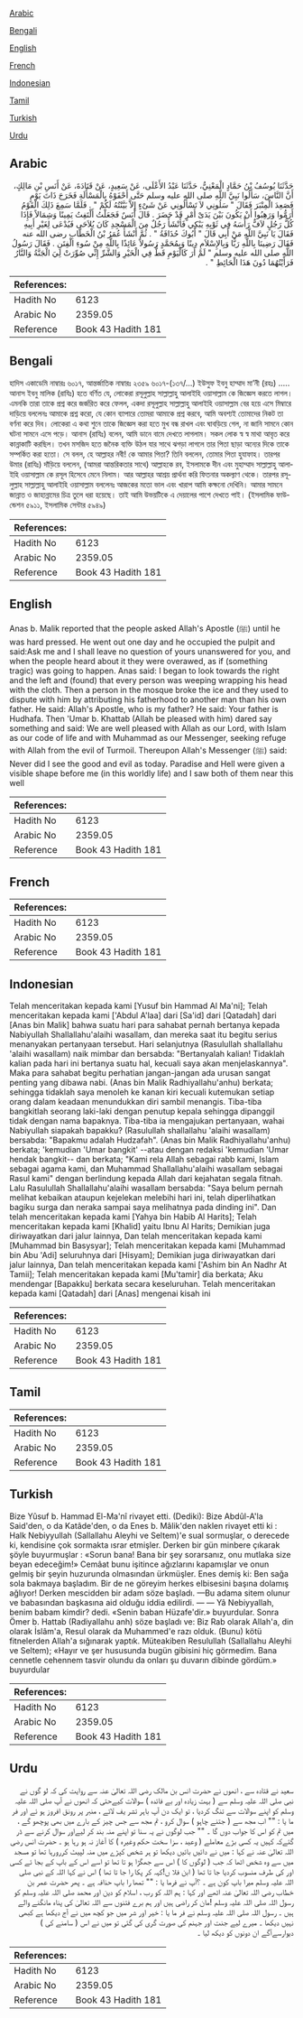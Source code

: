[Arabic](#arabic)

[Bengali](#bengali)

[English](#english)

[French](#french)

[Indonesian](#indonesian)

[Tamil](#tamil)

[Turkish](#turkish)

[Urdu](#urdu)

## Arabic


<div dir="rtl" lang="ar" style={{fontSize:'larger',backgroundColor:'#f8f9fa',padding:20}}>
حَدَّثَنَا يُوسُفُ بْنُ حَمَّادٍ الْمَعْنِيُّ، حَدَّثَنَا عَبْدُ الأَعْلَى، عَنْ سَعِيدٍ، عَنْ قَتَادَةَ، عَنْ أَنَسِ بْنِ مَالِكٍ، أَنَّ النَّاسَ، سَأَلُوا نَبِيَّ اللَّهِ صلى الله عليه وسلم حَتَّى أَحْفَوْهُ بِالْمَسْأَلَةِ فَخَرَجَ ذَاتَ يَوْمٍ فَصَعِدَ الْمِنْبَرَ فَقَالَ ‏"‏ سَلُونِي لاَ تَسْأَلُونِي عَنْ شَىْءٍ إِلاَّ بَيَّنْتُهُ لَكُمْ ‏"‏ ‏.‏ فَلَمَّا سَمِعَ ذَلِكَ الْقَوْمُ أَرَمُّوا وَرَهِبُوا أَنْ يَكُونَ بَيْنَ يَدَىْ أَمْرٍ قَدْ حَضَرَ ‏.‏ قَالَ أَنَسٌ فَجَعَلْتُ أَلْتَفِتُ يَمِينًا وَشِمَالاً فَإِذَا كُلُّ رَجُلٍ لاَفٌّ رَأْسَهُ فِي ثَوْبِهِ يَبْكِي فَأَنْشَأَ رَجُلٌ مِنَ الْمَسْجِدِ كَانَ يُلاَحَى فَيُدْعَى لِغَيْرِ أَبِيهِ فَقَالَ يَا نَبِيَّ اللَّهِ مَنْ أَبِي قَالَ ‏"‏ أَبُوكَ حُذَافَةُ ‏"‏ ‏.‏ ثُمَّ أَنْشَأَ عُمَرُ بْنُ الْخَطَّابِ رضى الله عنه فَقَالَ رَضِينَا بِاللَّهِ رَبًّا وَبِالإِسْلاَمِ دِينًا وَبِمُحَمَّدٍ رَسُولاً عَائِذًا بِاللَّهِ مِنْ سُوءِ الْفِتَنِ ‏.‏ فَقَالَ رَسُولُ اللَّهِ صلى الله عليه وسلم ‏"‏ لَمْ أَرَ كَالْيَوْمِ قَطُّ فِي الْخَيْرِ وَالشَّرِّ إِنِّي صُوِّرَتْ لِيَ الْجَنَّةُ وَالنَّارُ فَرَأَيْتُهُمَا دُونَ هَذَا الْحَائِطِ ‏"‏ ‏.‏
</div>
<div style={{backgroundColor:'#f8f9fa',padding:20, marginBottom: 10}}><table> <thead> <tr> <th>References:</th> <th></th> </tr> </thead> <tbody><tr><td>Hadith No</td><td>6123</td></tr><tr><td>Arabic No</td><td>2359.05</td></tr><tr><td>Reference</td><td>Book 43 Hadith 181</td></tr></tbody></table></div>

## Bengali


<div dir="ltr" lang="bn" style={{fontSize:'larger',backgroundColor:'#f8f9fa',padding:20}}>
হাদিস একাডেমি নাম্বারঃ ৬০১৭, আন্তর্জাতিক নাম্বারঃ ২৩৫৯ ৬০১৭-(১৩৭/...) ইউসুফ ইবনু হাম্মাদ মা’নী (রহঃ) ..... আনাস ইবনু মালিক (রাযিঃ) হতে বর্ণিত যে, লোকেরা রসূলুল্লাহ সাল্লাল্লাহু আলাইহি ওয়াসাল্লাম কে জিজ্ঞেস করতে লাগল। এমনকি তারা তাকে প্রশ্ন করে জর্জরিত করে ফেলল, একদা রসূলুল্লাহ সাল্লাল্লাহু আলাইহি ওয়াসাল্লাম বের হয়ে এসে মিম্বারে দাড়িয়ে বললেনঃ আমাকে প্রশ্ন করো, যে কোন ব্যাপারে তোমরা আমাকে প্রশ্ন করবে, আমি অবশ্যই তোমাদের নিকট তা বর্ণনা করে দিব। লোকেরা এ কথা শুনে তাকে জিজ্ঞেস করা হতে মুখ বন্ধ রাখল এবং ঘাবড়িয়ে গেল, না জানি সামনে কোন ঘটনা সামনে এসে পড়ে। আনাস (রাযিঃ) বলেন, আমি ডানে বামে দেখতে লাগলাম। সকল লোক স্ব স্ব মাথা আবৃত করে কান্নাকাটি করছিল। তখন মসজিদ হতে জনৈক ব্যক্তি উঠল যার সাথে ঝগড়া লাগলে তার পিতা ছাড়া অন্যের দিকে তাকে সম্পর্কিত করা হতো। সে বলল, হে আল্লাহর নবী! কে আমার পিতা? তিনি বললেন, তোমার পিতা হুযাফাহ। তারপর উমার (রাযিঃ) দাঁড়িয়ে বললেন, (আমরা আন্তরিকতার সাথে) আল্লাহকে রব, ইসলামকে দীন এবং মুহাম্মাদ সাল্লাল্লাহু আলাইহি ওয়াসাল্লাম কে রসূল হিসেবে মেনে নিলাম। আর আল্লাহর আশ্রয় প্রার্থনা করি ফিতনার অকল্যাণ থেকে। তারপর রসূলুল্লাহ সাল্লাল্লাহু আলাইহি ওয়াসাল্লাম বললেনঃ আজকের মতো ভাল এবং খারাপ আমি কক্ষনো দেখিনি। আমার সামনে জান্নাত ও জাহান্নামের চিত্র তুলে ধরা হয়েছে। তাই আমি উভয়টিকে এ দেয়ালের পাশে দেখতে পাই। (ইসলামিক ফাউন্ডেশন ৫৯১১, ইসলামিক সেন্টার ৫৯৪৯)
</div>
<div style={{backgroundColor:'#f8f9fa',padding:20, marginBottom: 10}}><table> <thead> <tr> <th>References:</th> <th></th> </tr> </thead> <tbody><tr><td>Hadith No</td><td>6123</td></tr><tr><td>Arabic No</td><td>2359.05</td></tr><tr><td>Reference</td><td>Book 43 Hadith 181</td></tr></tbody></table></div>

## English


<div dir="ltr" lang="en" style={{fontSize:'larger',backgroundColor:'#f8f9fa',padding:20}}>
Anas b. Malik reported that the people asked Allah's Apostle (ﷺ) until he was hard pressed. He went out one day and he occupied the pulpit and said:Ask me and I shall leave no question of yours unanswered for you, and when the people heard about it they were overawed, as if (something tragic) was going to happen. Anas said: I began to look towards the right and the left and (found) that every person was weeping wrapping his head with the cloth. Then a person in the mosque broke the ice and they used to dispute with him by attributing his fatherhood to another man than his own father. He said: Allah's Apostle, who is my father? He said: Your father is Hudhafa. Then 'Umar b. Khattab (Allah be pleased with him) dared say something and said: We are well pleased with Allah as our Lord, with Islam as our code of life and with Muhammad as our Messenger, seeking refuge with Allah from the evil of Turmoil. Thereupon Allah's Messenger (ﷺ) said: Never did I see the good and evil as today. Paradise and Hell were given a visible shape before me (in this worldly life) and I saw both of them near this well
</div>
<div style={{backgroundColor:'#f8f9fa',padding:20, marginBottom: 10}}><table> <thead> <tr> <th>References:</th> <th></th> </tr> </thead> <tbody><tr><td>Hadith No</td><td>6123</td></tr><tr><td>Arabic No</td><td>2359.05</td></tr><tr><td>Reference</td><td>Book 43 Hadith 181</td></tr></tbody></table></div>

## French


<div dir="ltr" lang="fr" style={{fontSize:'larger',backgroundColor:'#f8f9fa',padding:20}}>

</div>
<div style={{backgroundColor:'#f8f9fa',padding:20, marginBottom: 10}}><table> <thead> <tr> <th>References:</th> <th></th> </tr> </thead> <tbody><tr><td>Hadith No</td><td>6123</td></tr><tr><td>Arabic No</td><td>2359.05</td></tr><tr><td>Reference</td><td>Book 43 Hadith 181</td></tr></tbody></table></div>

## Indonesian


<div dir="ltr" lang="id" style={{fontSize:'larger',backgroundColor:'#f8f9fa',padding:20}}>
Telah menceritakan kepada kami [Yusuf bin Hammad Al Ma'ni]; Telah menceritakan kepada kami ['Abdul A'laa] dari [Sa'id] dari [Qatadah] dari [Anas bin Malik] bahwa suatu hari para sahabat pernah bertanya kepada Nabiyullah Shallallahu'alaihi wasallam, dan mereka saat itu begitu serius menanyakan pertanyaan tersebut. Hari selanjutnya (Rasulullah shallallahu 'alaihi wasallam) naik mimbar dan bersabda: "Bertanyalah kalian! Tidaklah kalian pada hari ini bertanya suatu hal, kecuali saya akan menjelaskannya". Maka para sahabat begitu perhatian jangan-jangan ada urusan sangat penting yang dibawa nabi. (Anas bin Malik Radhiyallahu'anhu) berkata; sehingga tidaklah saya menoleh ke kanan kiri kecuali kutemukan setiap orang dalam keadaan menundukkan diri sambil menangis. Tiba-tiba bangkitlah seorang laki-laki dengan penutup kepala sehingga dipanggil tidak dengan nama bapaknya. Tiba-tiba ia mengajukan pertanyaan, wahai Nabiyullah siapakah bapakku? (Rasulullah shallallahu 'alaihi wasallam) bersabda: "Bapakmu adalah Hudzafah". (Anas bin Malik Radhiyallahu'anhu) berkata; 'kemudian 'Umar bangkit' --atau dengan redaksi 'kemudian 'Umar hendak bangkit-- dan berkata; "Kami rela Allah sebagai rabb kami, Islam sebagai agama kami, dan Muhammad Shallallahu'alaihi wasallam sebagai Rasul kami" dengan berlindung kepada Allah dari kejahatan segala fitnah. Lalu Rasulullah Shallallahu'alaihi wasallam bersabda: "Saya belum pernah melihat kebaikan ataupun kejelekan melebihi hari ini, telah diperlihatkan bagiku surga dan neraka sampai saya melihatnya pada dinding ini". Dan telah menceritakan kepada kami [Yahya bin Habib Al Harits]; Telah menceritakan kepada kami [Khalid] yaitu Ibnu Al Harits; Demikian juga diriwayatkan dari jalur lainnya, Dan telah menceritakan kepada kami [Muhammad bin Basysyar]; Telah menceritakan kepada kami [Muhammad bin Abu 'Adi] seluruhnya dari [Hisyam]; Demikian juga diriwayatkan dari jalur lainnya, Dan telah menceritakan kepada kami ['Ashim bin An Nadhr At Tamii]; Telah menceritakan kepada kami [Mu'tamir] dia berkata; Aku mendengar [Bapakku] berkata secara keseluruhan. Telah menceritakan kepada kami [Qatadah] dari [Anas] mengenai kisah ini
</div>
<div style={{backgroundColor:'#f8f9fa',padding:20, marginBottom: 10}}><table> <thead> <tr> <th>References:</th> <th></th> </tr> </thead> <tbody><tr><td>Hadith No</td><td>6123</td></tr><tr><td>Arabic No</td><td>2359.05</td></tr><tr><td>Reference</td><td>Book 43 Hadith 181</td></tr></tbody></table></div>

## Tamil


<div dir="ltr" lang="ta" style={{fontSize:'larger',backgroundColor:'#f8f9fa',padding:20}}>

</div>
<div style={{backgroundColor:'#f8f9fa',padding:20, marginBottom: 10}}><table> <thead> <tr> <th>References:</th> <th></th> </tr> </thead> <tbody><tr><td>Hadith No</td><td>6123</td></tr><tr><td>Arabic No</td><td>2359.05</td></tr><tr><td>Reference</td><td>Book 43 Hadith 181</td></tr></tbody></table></div>

## Turkish


<div dir="ltr" lang="tr" style={{fontSize:'larger',backgroundColor:'#f8f9fa',padding:20}}>
Bize Yûsuf b. Hammad El-Ma'nî rivayet etti. (Dediki): Bize Abdûl-A'la Said'den, o da Katâde'den, o da Enes b. Mâlik'den naklen rivayet etti ki : Halk Nebiyyullah (Sallallahu Aleyhi ve Seltem)'e sual sormuşlar, o derecede ki, kendisine çok sormakta ısrar etmişler. Derken bir gün minbere çıkarak şöyle buyurmuşlar : «Sorun bana! Bana bir şey sorarsanız, onu mutlaka size beyan edeceğim!» Cemâat bunu işitince ağızlarını kapamışlar ve onun gelmiş bir şeyin huzurunda olmasından ürkmüşler. Enes demiş ki: Ben sağa sola bakmaya başladım. Bir de ne göreyim herkes elbisesini başına dolamış ağlıyor! Derken mescidden bir adam söze başladı. —Bu adama sitem olunur ve babasından başkasına aid olduğu iddia edilirdi. — — Yâ Nebiyyallah, benim babam kimdir? dedi. «Senin baban Hüzafe'dir.» buyurdular. Sonra Ömer b. Hattab (Radiyallahu anh) söze başladı ve: Biz Rab olarak Allah'a, din olarak İslâm'a, Resul olarak da Muhammed'e razı olduk. (Bunu) kötü fitnelerden Allah'a sığınarak yaptık. Müteakiben Resulullah (Sallallahu Aleyhi ve Seltem); «Hayır ve şer hususunda bugün gibisini hiç görmedim. Bana cennetle cehennem tasvir olundu da onları şu duvarın dibinde gördüm.» buyurdular
</div>
<div style={{backgroundColor:'#f8f9fa',padding:20, marginBottom: 10}}><table> <thead> <tr> <th>References:</th> <th></th> </tr> </thead> <tbody><tr><td>Hadith No</td><td>6123</td></tr><tr><td>Arabic No</td><td>2359.05</td></tr><tr><td>Reference</td><td>Book 43 Hadith 181</td></tr></tbody></table></div>

## Urdu


<div dir="rtl" lang="ur" style={{fontSize:'larger',backgroundColor:'#f8f9fa',padding:20}}>
سعید نے قتادہ سے ، انھوں نے حضرت انس بن مالک رضی اللہ تعالیٰ عنہ سے روایت کی کہ لو گوں نے نبی صلی اللہ علیہ وسلم سے ( بہت زیادہ اور بے فائدہ ) سوالات کیےحتی کہ انھوں نے آپ صلی اللہ علیہ وسلم کو اپنے سوالات سے تنگ کردیا ، تو ایک دن آپ باہر تشر یف لائے ، منبر پر رونق افروز ہو ئے اور فر ما یا : "" اب مجھ سے ( جتنے چاہو ) سوال کرو ، تم مجھ سے جس چیز کے بارے میں بھی پوچھو گے ، میں تم کو اس کا جواب دوں گا ۔ "" جب لوگوں نے یہ سنا تو اپنے منہ بند کر لیےاور سوال کرنے سے ڈر گئےکہ کہیں یہ کسی بڑے معاملے ( وعید ، سزا سخت حکم وغیرہ ) کا آغاز نہ ہو رہا ہو ۔ حضرت انس رضی اللہ تعالیٰ عنہ نے کہا : میں نے دائیں بائیں دیکھا تو ہر شخص کپڑے میں منہ لپیٹ کررورہا تھا تو مسجد میں سے وہ شخص اٹھا کہ جب ( لوگوں کا ) اس سے جھگڑا ہو تا تھا تو اسے اس کے باپ کے بجا ئے کسی اور کی طرف منسوب کردیا جا تا تھا ( ابن فلا ں!کہہ کر پکا را جا تا تھا ) اس نے کہا اللہ کے نبی صلی اللہ علیہ وسلم میرا باپ کون ہے ۔ ؟آپ نے فرما یا : "" تمھا را باپ حذافہ ہے ۔ پھر حضرت عمر بن خطاب رضی اللہ تعالیٰ عنہ اٹھے اور کہا : ہم اللہ کو رب ، اسلام کو دین اور محمد صلی اللہ علیہ وسلم کو رسول اللہ صلی اللہ علیہ وسلم !مان کر راضی ہیں اور ہم برے فتنوں سے اللہ تعالیٰ کی پناہ مانگنے والے ہیں ۔ رسول اللہ صلی اللہ علیہ وسلم نے فر ما یا : خیر اور شر میں جو کچھ میں نے آج دیکھا ہے کبھی نہیں دیکھا ۔ میرے لیے جنت اور جہنم کی صورت گری کی گئی تو میں نے اس ( سامنے کی ) دیوارسےآگے ان دونوں کو دیکھ لیا ۔
</div>
<div style={{backgroundColor:'#f8f9fa',padding:20, marginBottom: 10}}><table> <thead> <tr> <th>References:</th> <th></th> </tr> </thead> <tbody><tr><td>Hadith No</td><td>6123</td></tr><tr><td>Arabic No</td><td>2359.05</td></tr><tr><td>Reference</td><td>Book 43 Hadith 181</td></tr></tbody></table></div>